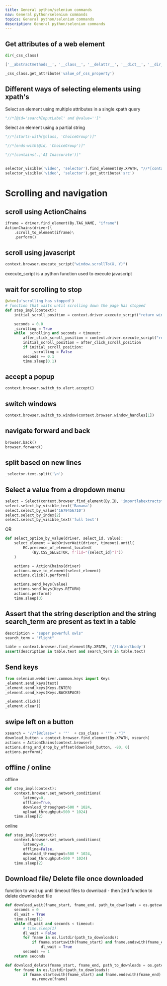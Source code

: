 ```yaml
---
title: General python/selenium commands
nav: General python/selenium commands 
topics: General python/selenium commands 
description: General python/selenium commands 
---
```


## Get attributes of a web element

```python
dir(_css_class)

['__abstractmethods__', '__class__', '__delattr__', '__dict__', '__dir__', '__doc__', '__eq__', '__format__', '__ge__', '__getattribute__', '__gt__', '__hash__', '__init__', '__init_subclass__', '__le__', '__lt__', '__module__', '__ne__', '__new__', '__reduce__', '__reduce_ex__', '__repr__', '__setattr__', '__sizeof__', '__str__', '__subclasshook__', '__weakref__', '_abc_impl', '_execute', '_id', '_parent', '_upload', 'accessible_name', 'aria_role', 'clear', 'click', 'find_element', 'find_elements', 'get_attribute', 'get_dom_attribute', 'get_property', 'id', 'is_displayed', 'is_enabled', 'is_selected', 'location', 'location_once_scrolled_into_view', 'parent', 'rect', 'screenshot', 'screenshot_as_base64', 'screenshot_as_png', 'send_keys', 'shadow_root', 'size', 'submit', 'tag_name', 'text', 'value_of_css_property']

_css_class.get_attribute('value_of_css_property')
```



## Different ways of selecting elements using xpath's

Select an element using multiple attributes in a single xpath query
```python
"//*[@id='searchInputLabel' and @value='']"
```

Select an element using a partial string
```python
"//*[starts-with(@class, 'ChoiceGroup')]"

"//*[ends-with(@id, 'ChoiceGroup')]"

"//*[contains(.,'AI Inaccurate')]"
```
## 
```python
selector_visible('video', 'selector').find_element(By.XPATH, "//*[contains(.,'AI Inaccurate')]").click()
selector_visible('video', 'selector').get_attribute('src')
```

# Scrolling and navigation

## scroll using ActionChains

```python
iframe = driver.find_element(By.TAG_NAME, "iframe")
ActionChains(driver)\
    .scroll_to_element(iframe)\
    .perform()
```

## scroll using javascript
```python
context.browser.execute_script("window.scrollTo(X, Y)")
```
execute_script is a python function used to execute javascript

## wait for scrolling to stop
```python
@when(u'scrolling has stopped')
# function that waits until scrolling down the page has stopped
def step_impl(context):
    initial_scroll_position = context.driver.execute_script("return window.scrollY;")

    seconds = 0.0
    _scrolling = True
    while _scrolling and seconds < timeout:
        after_click_scroll_position = context.driver.execute_script("return window.scrollY;")
        initial_scroll_position = after_click_scroll_position
        if initial_scroll_position:
            _scrolling = False
        seconds += 0.1
        time.sleep(0.1)
```



## accept a popup
```python
context.browser.switch_to.alert.accept()
```

## switch windows
```python
context.browser.switch_to.window(context.browser.window_handles[1])
```

## navigate forward and back

```python
browser.back()
browser.forward()
```

## split based on new lines
```python
_selector.text.split('\n')
```



## Select a value from a dropdown menu
```python
select = Select(context.browser.find_element(By.ID, 'importlabextractsform-importid'))
select.select_by_visible_text('Banana')
select.select_by_value('1679456710')
select.select_by_index(2)
select.select_by_visible_text('full text')
```
OR 

```python
def select_option_by_value(driver, select_id, value):
    select_element = WebDriverWait(driver, timeout).until(
        EC.presence_of_element_located(
            (By.CSS_SELECTOR, f'[id="{select_id}"]'))
    )

    actions = ActionChains(driver)
    actions.move_to_element(select_element)
    actions.click().perform()

    actions.send_keys(value)
    actions.send_keys(Keys.RETURN)
    actions.perform()
    time.sleep(3)
```

## Assert that the string description and the string search_term are present as text in a table 
```python
description = "super powerful owls"
search_term = "flight"

table = context.browser.find_element(By.XPATH, '//table/tbody')
assert(description in table.text and search_term in table.text)
```


## Send keys
```python
from selenium.webdriver.common.keys import Keys
_element.send_keys(text)
_element.send_keys(Keys.ENTER)
_element.send_keys(Keys.BACKSPACE)
```


```python
_element.click()
_element.clear()
```

## swipe left on a button

```python
xsearch = "//*[@class=" + '"'  + css_class + '"' + "]"
download_button = context.browser.find_element(By.XPATH, xsearch)
actions = ActionChains(context.browser)
actions.drag_and_drop_by_offset(download_button, -80, 0)
actions.perform()
```

## offline / online

offline
```python
def step_impl(context):
    context.browser.set_network_conditions(
        latency=0,
        offline=True,
        download_throughput=500 * 1024,
        upload_throughput=500 * 1024)
    time.sleep(2)
```

online
```python
def step_impl(context):
    context.browser.set_network_conditions(
        latency=0,
        offline=False,
        download_throughput=500 * 1024,
        upload_throughput=500 * 1024)
    time.sleep(2)
```

## Download file/ Delete file once downloaded


function to wait up until timeout files to download - then 2nd function to delete downloaded file
```python
def download_wait(fname_start, fname_end, path_to_downloads = os.getcwd()):
    seconds = 0
    dl_wait = True
    time.sleep(1)
    while dl_wait and seconds < timeout:
        # time.sleep(1)
        dl_wait = False
        for fname in os.listdir(path_to_downloads):
            if fname.startswith(fname_start) and fname.endswith(fname_end):
                dl_wait = True
        seconds += 1
    return seconds

def download_delete(fname_start, fname_end, path_to_downloads = os.getcwd()):
    for fname in os.listdir(path_to_downloads):
        if fname.startswith(fname_start) and fname.endswith(fname_end):
            os.remove(fname)
```
